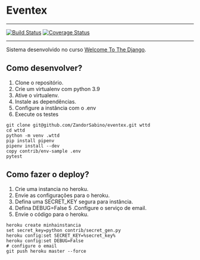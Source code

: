 # Eventex

___
[![Build Status](https://travis-ci.com/ZandorSabino/eventex.svg?branch=master)](https://travis-ci.com/ZandorSabino/eventex) [![Coverage Status](https://coveralls.io/repos/github/ZandorSabino/eventex/badge.svg?branch=master)](https://coveralls.io/github/ZandorSabino/eventex?branch=master)
___

Sistema desenvolvido no curso [Welcome To The Django](https://henriquebastos.net/produtos/welcome-to-the-django).

## Como desenvolver?

1. Clone o repositório.
2. Crie um virtualenv com python 3.9
3. Ative o virtualenv.
4. Instale as dependências.
5. Configure a instância com o .env
6. Execute os testes

```console
git clone git@github.com/ZandorSabino/eventex.git wttd
cd wttd
python -m venv .wttd
pip install pipenv
pipenv install --dev
copy contrib/env-sample .env
pytest
```


## Como fazer o deploy?

1. Crie uma instancia no heroku.
2. Envie as configurações para o heroku.
3. Defina uma SECRET_KEY segura para instância.
4. Defina DEBUG=False
5 .Configure o serviço de email.
6. Envie o código para o heroku.

```console
heroku create minhainstancia
set secret_key=python contrib/secret_gen.py
heroku config:set SECRET_KEY=%secret_key%
heroku config:set DEBUG=False
# configure o email
git push heroku master --force
```
